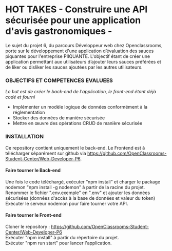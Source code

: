 # HOT TAKES - Construire une API sécurisée pour une application d'avis gastronomiques -

Le sujet du projet 6, du parcours Développeur web chez Openclassrooms, porte sur le développement d'une application d’évaluation des sauces piquantes pour l'entreprise PIIQUANTE. L'objectif étant de créer une application permettant aux utilisateurs d’ajouter leurs sauces préférées et de liker ou disliker les sauces ajoutées par les autres utilisateurs.

### OBJECTIFS ET COMPETENCES EVALUEES

*Le but est de créer le back-end de l'application, le front-end étant déjà codé et fourni*

- Implémenter un modèle logique de données conformément à la réglementation
- Stocker des données de manière sécurisée
- Mettre en œuvre des opérations CRUD de manière sécurisée  

### INSTALLATION

Ce repository contient uniquement le back-end. 
Le Frontend est à télécharger séparément sur github via https://github.com/OpenClassrooms-Student-Center/Web-Developer-P6.

#### Faire tourner le Back-end
Une fois le code téléchargé, exécuter “npm install” et charger le package nodemon "npm install -g nodemon" à partir de la racine du projet.  
Renommer le fichier ".env.exemple" en ".env" et ajouter les données sécurisées (données d'accès à la base de données et valeur du token)
Exécuter le serveur nodemon pour faire tourner votre API.

#### Faire tourner le Front-end
Cloner le repository : https://github.com/OpenClassrooms-Student-Center/Web-Developer-P6  
Exécuter "npm install" à partir du répertoire du projet.  
Exécuter "npm run start" pour lancer l'application.  

